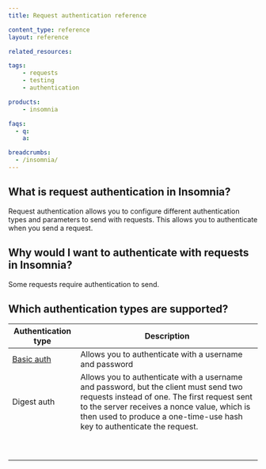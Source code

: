 ```yaml
---
title: Request authentication reference

content_type: reference
layout: reference

related_resources:

tags:
    - requests
    - testing
    - authentication

products:
    - insomnia

faqs:
  - q: 
    a: 

breadcrumbs:
  - /insomnia/
---
```


## What is request authentication in Insomnia?

Request authentication allows you to configure different authentication types and parameters to send with requests. This allows you to authenticate when you send a request.

## Why would I want to authenticate with requests in Insomnia?

Some requests require authentication to send. 

## Which authentication types are supported?

| Authentication type | Description |
|---------------------|-------------|
| [Basic auth](https://datatracker.ietf.org/doc/html/rfc7617.html) | Allows you to authenticate with a username and password |
| Digest auth | Allows you to authenticate with a username and password, but the client must send two requests instead of one. The first request sent to the server receives a nonce value, which is then used to produce a one-time-use hash key to authenticate the request.  |
|  |  |
|  |  |
|  |  |
|  |  |
|  |  |
|  |  |
|  |  |
|  |  |
|  |  |